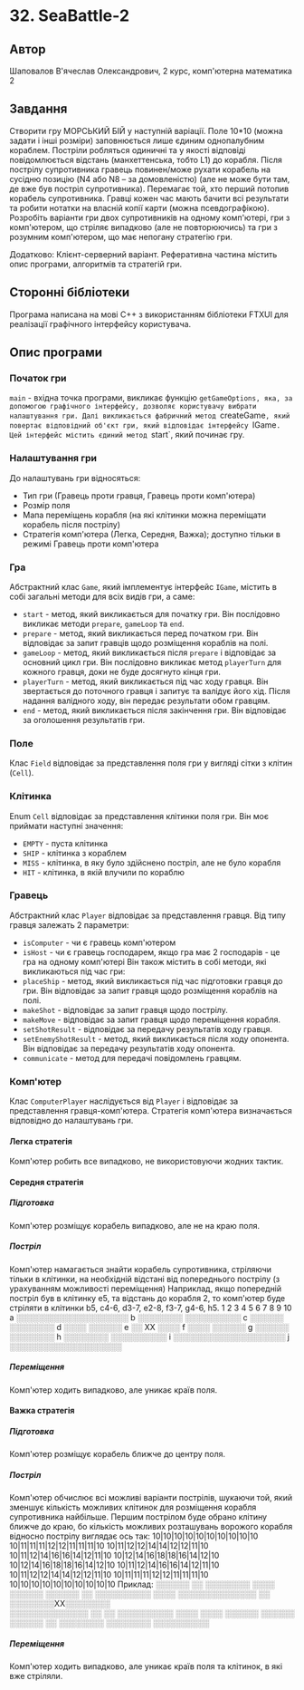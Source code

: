 # 32. SeaBattle-2

## Автор

Шаповалов В'ячеслав Олександрович, 2 курс, комп'ютерна математика 2

## Завдання

Створити гру МОРСЬКИЙ БІЙ у наступній варіації.
Поле 10*10 (можна задати і інші розміри) заповнюється лише єдиним однопалубним кораблем. Постріли робляться одиничні та у якості відповіді повідомлюється відстань (манхеттенська, тобто L1) до корабля.
Після пострілу супротивника гравець повинен/може рухати корабель на сусідню позицію (N4 або N8 – за домовленістю) (але не може бути там, де вже був постріл супротивника).
Перемагає той, хто перший потопив корабель супротивника.
Гравці кожен час мають бачити всі результати та робити нотатки на власній копії карти (можна псевдографікою).
Розробіть варіанти гри двох супротивників на одному комп'ютері, гри з комп'ютером, що стріляє випадково (але не повторюючись) та гри з розумним комп'ютером, що має непогану стратегію гри.

Додатково: Клієнт-серверний варіант.
Реферативна частина містить опис програми, алгоритмів та стратегій гри.

## Сторонні бібліотеки

Програма написана на мові C++ з використанням бібліотеки FTXUI для реалізації графічного інтерфейсу користувача.

## Опис програми

### Початок гри

`main` - вхідна точка програми, викликає функцію `getGameOptions, яка, за допомогою графічного інтерфейсу, дозволяє користувачу вибрати налаштування гри.
Далі викликається фабричний метод `createGame`, який повертає відповідний об'єкт гри, який відповідає інтерфейсу `IGame`. Цей інтерфейс містить єдиний метод `start`, який починає гру.

### Налаштування гри

До налаштувань гри відносяться:
- Тип гри (Гравець проти гравця, Гравець проти комп'ютера)
- Розмір поля
- Мапа переміщень корабля (на які клітинки можна переміщати корабель після пострілу)
- Стратегія комп'ютера (Легка, Середня, Важка); доступно тільки в режимі Гравець проти комп'ютера

### Гра

Абстрактний клас `Game`, який імплементує інтерфейс `IGame`, містить в собі загальні методи для всіх видів гри, а саме:
- `start` - метод, який викликається для початку гри. Він послідовно викликає методи `prepare`, `gameLoop` та `end`.
- `prepare` - метод, який викликається перед початком гри. Він відповідає за запит гравців щодо розміщення кораблів на полі.
- `gameLoop` - метод, який викликається після `prepare` і відповідає за основний цикл гри. Він послідовно викликає метод `playerTurn` для кожного гравця, доки не буде досягнуто кінця гри.
- `playerTurn` - метод, який викликається під час ходу гравця. Він звертається до поточного гравця і запитує та валідує його хід. Після надання валідного ходу, він передає результати обом гравцям.
- `end` - метод, який викликається після закінчення гри. Він відповідає за оголошення результатів гри.

### Поле

Клас `Field` відповідає за представлення поля гри у вигляді сітки з клітин (`Cell`).

### Клітинка

Enum `Cell` відповідає за представлення клітинки поля гри. Він моє приймати наступні значення:
- `EMPTY` - пуста клітинка
- `SHIP` - клітинка з кораблем
- `MISS` - клітинка, в яку було здійснено постріл, але не було корабля
- `HIT` - клітинка, в якій влучили по кораблю

### Гравець

Абстрактний клас `Player` відповідає за представлення гравця. Від типу гравця залежать 2 параметри:
- `isComputer` - чи є гравець комп'ютером
- `isHost` - чи є гравець господарем, якщо гра має 2 господарів - це гра на одному комп'ютері
Він також містить в собі методи, які викликаються під час гри:
- `placeShip` - метод, який викликається під час підготовки гравця до гри. Він відповідає за запит гравця щодо розміщення кораблів на полі.
- `makeShot` - відповідає за запит гравця щодо пострілу.
- `makeMove` - відповідає за запит гравця щодо переміщення корабля.
- `setShotResult` - відповідає за передачу результатів ходу гравця.
- `setEnemyShotResult` - метод, який викликається після ходу опонента. Він відповідає за передачу результатів ходу опонента.
- `communicate` - метод для передачі повідомлень гравцям.

### Комп'ютер

Клас `ComputerPlayer` наслідується від `Player` і відповідає за представлення гравця-комп'ютера.
Стратегія комп'ютера визначається відповідно до налаштувань гри.

#### Легка стратегія

Комп'ютер робить все випадково, не використовуючи жодних тактик.

#### Середня стратегія

##### Підготовка

Комп'ютер розміщує корабель випадково, але не на краю поля.

##### Постріл

Комп'ютер намагається знайти корабель супротивника, стріляючи тільки в клітинки, на необхідній відстані від попереднього пострілу (з урахуванням можливості переміщення)
Наприклад, якщо попередній постріл був в клітинку e5, та відстань до корабля 2, то комп'ютер буде стріляти в клітинки b5, c4-6, d3-7, e2-8, f3-7, g4-6, h5.
  1 2 3 4 5 6 7 8 9 10
a ░░░░░░░░░░░░░░░░░░░░
b ░░░░░░░░  ░░░░░░░░░░
c ░░░░░░      ░░░░░░░░
d ░░░░          ░░░░░░
e ░░      XX      ░░░░
f ░░░░          ░░░░░░
g ░░░░░░      ░░░░░░░░
h ░░░░░░░░  ░░░░░░░░░░
i ░░░░░░░░░░░░░░░░░░░░
j ░░░░░░░░░░░░░░░░░░░░
 
##### Переміщення

Комп'ютер ходить випадково, але уникає країв поля.

#### Важка стратегія

##### Підготовка

Комп'ютер розміщує корабель ближче до центру поля.

##### Постріл

Комп'ютер обчислює всі можливі варіанти пострілів, шукаючи той, який зменшує кількість можливих клітинок для розміщення корабля супротивника найбільше.
Першим пострілом буде обрано клітину ближче до краю, бо кількість можливих розташувань ворожого корабля відносно пострілу виглядає ось так:
10|10|10|10|10|10|10|10|10|10
10|11|11|11|12|12|11|11|11|10
10|11|12|12|14|14|12|12|11|10
10|11|12|14|16|16|14|12|11|10
10|12|14|16|18|18|16|14|12|10
10|12|14|16|18|18|16|14|12|10
10|11|12|14|16|16|14|12|11|10
10|11|12|12|14|14|12|12|11|10
10|11|11|11|12|12|11|11|11|10
10|10|10|10|10|10|10|10|10|10
Приклад:
░░░░░░  ░░  ░░░░░░░░
░░░░  ░░░░░░  ░░░░░░
░░  ░░░░░░░░░░  ░░░░
  ░░░░░░░░░░░░░░  ░░
░░░░░░░░XX░░░░░░░░  
  ░░░░░░░░░░░░░░  ░░
░░  ░░░░░░░░░░  ░░░░
░░░░  ░░░░░░  ░░░░░░
░░░░░░  ░░  ░░░░░░░░
░░░░░░░░  ░░░░░░░░░░

##### Переміщення

Комп'ютер ходить випадково, але уникає країв поля та клітинок, в які вже стріляли.
